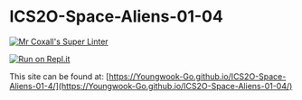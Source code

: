 # ICS2O-Space-Aliens-01-04

[![Mr Coxall's Super Linter](https://github.com/Youngwook-Go/ICS2O-Space-Aliens-01-04/workflows/Mr%20Coxall's%20Super%20Linter/badge.svg)](https://github.com/Youngwook-Go/ICS2O-Space-Aliens-01-04/actions)

[![Run on Repl.it](https://repl.it/badge/github/Youngwook-Go/ICS2O-Space-Aliens-01-04)](https://repl.it/github/Youngwook-Go/ICS2O-Space-Aliens-01-04)

This site can be found at: [https://Youngwook-Go.github.io/ICS2O-Space-Aliens-01-4/](https://Youngwook-Go.github.io/ICS2O-Space-Aliens-01-04/)
